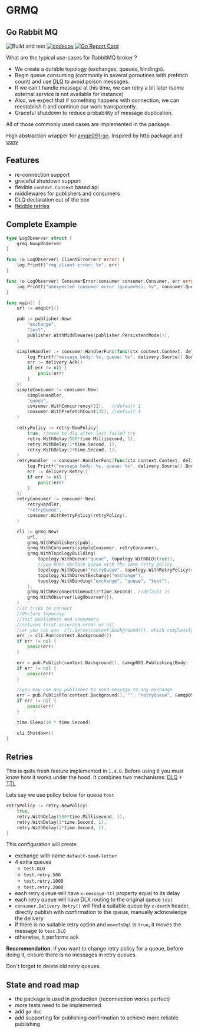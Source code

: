 # GRMQ
## Go Rabbit MQ
![Build and test](https://github.com/integration-system/grmq/actions/workflows/main.yml/badge.svg)
[![codecov](https://codecov.io/gh/integration-system/grmq/branch/main/graph/badge.svg?token=JMTTJ5O6WB)](https://codecov.io/gh/integration-system/grmq)
[![Go Report Card](https://goreportcard.com/badge/github.com/integration-system/grmq)](https://goreportcard.com/report/github.com/integration-system/grmq)

What are the typical use-cases for RabbitMQ broker ?
* We create a durable topology (exchanges, queues, bindings).
* Begin queue consuming (commonly in several goroutines with prefetch count) and use [DLQ](https://www.rabbitmq.com/dlx.html) to avoid poison messages.
* If we can't handle message at this time, we can retry a bit later (some external service is not available for instance)
* Also, we expect that if something happens with connection, we can reestablish it and continue our work transparently.
* Graceful shutdown to reduce probability of message duplication.

All of those commonly used cases are implemented in the package.

High abstraction wrapper for [amqp091-go](https://github.com/rabbitmq/amqp091-go). Inspired by http package and [cony](https://github.com/assembla/cony)

## Features
* re-connection support
* graceful shutdown support
* flexible `context.Context` based api
* middlewares for publishers and consumers
* DLQ declaration out of the box
* [flexible retries](#retries)

## Complete Example
```go
type LogObserver struct {
	grmq.NoopObserver
}

func (o LogObserver) ClientError(err error) {
	log.Printf("rmq client error: %v", err)
}

func (o LogObserver) ConsumerError(consumer consumer.Consumer, err error) {
	log.Printf("unexpected consumer error (queue=%s): %v", consumer.Queue, err)
}

func main() {
	url := amqpUrl()

	pub := publisher.New(
		"exchange",
		"test",
		publisher.WithMiddlewares(publisher.PersistentMode()),
	)

	simpleHandler := consumer.HandlerFunc(func(ctx context.Context, delivery *consumer.Delivery) {
		log.Printf("message body: %s, queue: %s", delivery.Source().Body, delivery.Source().RoutingKey)
		err := delivery.Ack()
		if err != nil {
			panic(err)
		}
	})
	simpleConsumer := consumer.New(
		simpleHandler,
		"queue",
		consumer.WithConcurrency(32),   //default 1
		consumer.WithPrefetchCount(32), //default 1
	)

	retryPolicy := retry.NewPolicy(
		true, //move to dlq after last failed try
		retry.WithDelay(500*time.Millisecond, 1),
		retry.WithDelay(1*time.Second, 1),
		retry.WithDelay(2*time.Second, 1),
	)
	retryHandler := consumer.HandlerFunc(func(ctx context.Context, delivery *consumer.Delivery) {
		log.Printf("message body: %s, queue: %s", delivery.Source().Body, delivery.Source().RoutingKey)
		err := delivery.Retry()
		if err != nil {
			panic(err)
		}
	})
	retryConsumer := consumer.New(
		retryHandler,
		"retryQueue",
		consumer.WithRetryPolicy(retryPolicy),
	)

	cli := grmq.New(
		url,
		grmq.WithPublishers(pub),
		grmq.WithConsumers(simpleConsumer, retryConsumer),
		grmq.WithTopologyBuilding(
			topology.WithQueue("queue", topology.WithDLQ(true)),
			//you MUST declare queue with the same retry policy
			topology.WithQueue("retryQueue", topology.WithRetryPolicy(retryPolicy)),
			topology.WithDirectExchange("exchange"),
			topology.WithBinding("exchange", "queue", "test"),
		),
		grmq.WithReconnectTimeout(3*time.Second), //default 1s
		grmq.WithObserver(LogObserver{}),
	)
	//it tries to connect
	//declare topology
	//init publishers and consumers
	//returns first occurred error or nil
    //or you can use  cli.Serve(context.Background()), which completely non-blocking
	err := cli.Run(context.Background())
	if err != nil {
		panic(err)
	}

	err = pub.Publish(context.Background(), &amqp091.Publishing{Body: []byte("hello world")})
	if err != nil {
		panic(err)
	}

	//you may use any publisher to send message to any exchange
	err = pub.PublishTo(context.Background(), "", "retryQueue", &amqp091.Publishing{Body: []byte("retry me")})
	if err != nil {
		panic(err)
	}

	time.Sleep(10 * time.Second)

	cli.Shutdown()
}
```

## Retries
This is quite fresh feature implemented in `1.4.0`.
Before using it you must know how it works under the hood.
It combines two mechanisms: [DLQ](https://www.rabbitmq.com/dlx.html) + [TTL](https://www.rabbitmq.com/ttl.html)

Lets say we use policy below for queue `test`
```go
retryPolicy := retry.NewPolicy(
	true,
	retry.WithDelay(500*time.Millisecond, 1),
	retry.WithDelay(1*time.Second, 1),
	retry.WithDelay(2*time.Second, 1), 
)
```
This configuration will create
* exchange with name `default-dead-letter`
* 4 extra queues
  * `test.DLQ`
  * `test.retry.500`
  * `test.retry.1000`
  * `test.retry.2000`
* each retry queue will have `x-message-ttl` property equal to its delay
* each retry queue will have DLX routing to the original queue `test`
* `consumer.Delivery.Retry()` will find a suitable queue by `x-death` header, directly publish with confirmation to the queue, manually acknowledge the delivery
* if there is no suitable retry option and `moveToDql` is `true`, it moves the message to `test.DLQ`
* otherwise, it performs ack

**Recommendation**: If you want to change retry policy for a queue, before doing it, ensure there is no messages in retry queues.

Don't forget to delete old retry queues. 

## State and road map
* the package is used in production (reconnection works perfect)
* more tests need to be implemented
* add `go doc`
* add supporting for publishing confirmation to achieve more reliable publishing
